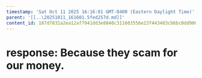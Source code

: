 ```yaml
---
timestamp: 'Sat Oct 11 2025 16:16:01 GMT-0400 (Eastern Daylight Time)'
parent: '[[..\20251011_161601.5fed257d.md]]'
content_id: 187d7831a2ea12af7941dd3e8840c311603556e23f443403cb6bc0dd90048fc4
---
```


# response: Because they scam for our money.
